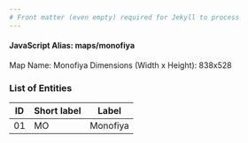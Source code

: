 ```yaml
---
# Front matter (even empty) required for Jekyll to process
---
```


#### JavaScript Alias: maps/monofiya

Map Name: Monofiya
Dimensions (Width x Height): 838x528





### List of Entities

ID | Short label | Label
---|---|---|
01|MO|Monofiya

